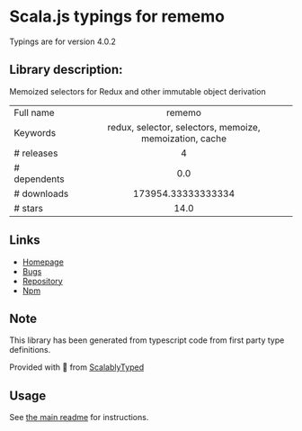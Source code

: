 
# Scala.js typings for rememo

Typings are for version 4.0.2

## Library description:
Memoized selectors for Redux and other immutable object derivation

|                    |                 |
| ------------------ | :-------------: |
| Full name          | rememo |
| Keywords           | redux, selector, selectors, memoize, memoization, cache |
| # releases         | 4 |
| # dependents       | 0.0 |
| # downloads        | 173954.33333333334 |
| # stars            | 14.0 |

## Links
- [Homepage](https://github.com/aduth/rememo#readme)
- [Bugs](https://github.com/aduth/rememo/issues)
- [Repository](https://github.com/aduth/rememo)
- [Npm](https://www.npmjs.com/package/rememo)
    


## Note
This library has been generated from typescript code from first party type definitions.

Provided with :purple_heart: from [ScalablyTyped](https://github.com/oyvindberg/ScalablyTyped)

## Usage
See [the main readme](../../readme.md) for instructions.


